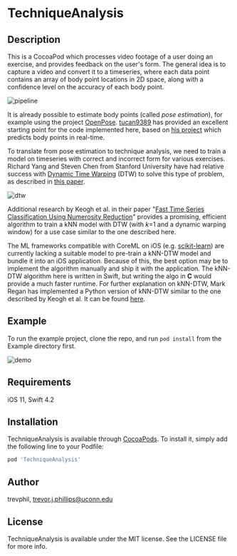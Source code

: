 # TechniqueAnalysis

## Description

This is a CocoaPod which processes video footage of a user doing an exercise, and provides feedback on the user's form. The general idea is to capture a video and convert it to a timeseries, where each data point contains an array of body point locations in 2D space, along with a confidence level on the accuracy of each body point.

![pipeline](https://trevphil.com/assets/ta_pipeline.png)

It is already possible to estimate body points (called _pose estimation_), for example using the project [OpenPose](https://github.com/CMU-Perceptual-Computing-Lab/openpose). [tucan9389](https://github.com/tucan9389) has provided an excellent starting point for the code implemented here, based on [his project](https://github.com/tucan9389/PoseEstimation-CoreML) which predicts body points in real-time.

To translate from pose estimation to technique analysis, we need to train a model on timeseries with correct and incorrect form for various exercises. Richard Yang and Steven Chen from Stanford University have had relative success with [Dynamic Time Warping](https://en.wikipedia.org/wiki/Dynamic_time_warping) (DTW) to solve this type of problem, as described in [this paper](https://www.researchgate.net/publication/324759769_Pose_Trainer_Correcting_Exercise_Posture_using_Pose_Estimation).

![dtw](https://trevphil.com/assets/ta_dtw.png)

Additional research by Keogh et al. in their paper "[Fast Time Series Classification Using Numerosity Reduction](http://alumni.cs.ucr.edu/~xxi/495.pdf)" provides a promising, efficient algorithm to train a kNN model with DTW (with _k_=1 and a dynamic warping window) for a use case similar to the one described here.

The ML frameworks compatible with CoreML on iOS (e.g. [scikit-learn](https://scikit-learn.org/stable/documentation.html)) are currently lacking a suitable model to pre-train a kNN-DTW model and bundle it into an iOS application. Because of this, the best option may be to implement the algorithm manually and ship it with the application. The kNN-DTW algorithm here is written in Swift, but writing the algo in **C** would provide a much faster runtime. For further explanation on kNN-DTW, Mark Regan has implemented a Python version of kNN-DTW similar to the one described by Keogh et al. It can be found [here](https://github.com/markdregan/K-Nearest-Neighbors-with-Dynamic-Time-Warping).

## Example

To run the example project, clone the repo, and run `pod install` from the Example directory first.

![demo](https://trevphil.com/assets/ta_demo.png)

## Requirements

iOS 11, Swift 4.2

## Installation

TechniqueAnalysis is available through [CocoaPods](https://cocoapods.org). To install
it, simply add the following line to your Podfile:

```ruby
pod 'TechniqueAnalysis'
```

## Author

trevphil, trevor.j.phillips@uconn.edu

## License

TechniqueAnalysis is available under the MIT license. See the LICENSE file for more info.
